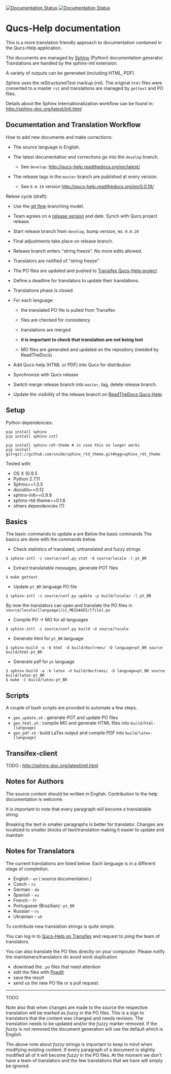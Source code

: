 [![Documentation Status](https://readthedocs.org/projects/qucs-help/badge/?version=latest)](https://readthedocs.org/projects/qucs-help/?badge=latest)
[![Documentation Status](https://readthedocs.org/projects/qucs-help/badge/?version=0.0.19)](https://readthedocs.org/projects/qucs-help/?badge=0.0.19)

Qucs-Help documentation
=======================

This is a more translation friendly approach to documentation contained in the Qucs-Help application.

The documents are managed by [Sphinx](http://sphinx-doc.org/latest/index.html) (Python) documentation generator.
Translations are handled by the sphinx-intl extension.

A variety of outputs can be generated (including HTML, PDF).

Sphinx uses the reStructuredText markup (rst).
The original `html` files were converted to a master `rst` and translations are
managed by `gettext` and PO files.

Details about the Sphinx Internationalization workflow can be found in: http://sphinx-doc.org/latest/intl.html


Documentation and Translation Workflow
--------------------------------------


How to add new documents and make corrections:

- The source language is English.

- The latest documentation and corrections go into the `develop` branch.

  - See `develop`: <http://qucs-help.readthedocs.org/en/latest/>

- The release tags in the `master` branch are published at every version.

  - See `0.0.19` version <http://qucs-help.readthedocs.org/en/0.0.19/>


Relese cycle (draft):

- Use the [*git flow*](http://nvie.com/posts/a-successful-git-branching-model/) branching model.

- Team agrees on a [release version](http://semver.org/) and date. Synch with Qucs project release.

- Start release branch from `develop`, bump version, ex. `0.0.20`

- Final adjustments take place on release branch.

- Release branch enters "string freeze". No more edits allowed.

- Translators are notified of "string freeze"

- The PO files are updated and pushed to [Transifex Qucs-Help project](https://www.transifex.com/projects/p/qucs-help/)

- Define a deadline for translators to update their translations.

- Translations phase is closed

- For each language:

  - the translated PO file is pulled from Transifex

  - files are checked for consistency

  - translations are merged

  - **it is important to check that translation are not being lost**

  - MO files are generated and updated on the repository (needed by ReadTheDocs)

- Add Qucs-help (HTML or PDF) into Qucs for distribution

- Synchronize with Qucs release

- Switch merge release branch into `master`, tag, delete release branch.

- Update the visibility of the release branch on [ReadTheDocs Qucs-Help](http://qucs-help.readthedocs.org/en/0.0.18/)


Setup
-----

Python dependencies:

```
pip install sphinx
pip install sphinx-intl

pip install sphinx-rdt-theme # in case this no longer works
pip install git+git://github.com/snide/sphinx_rtd_theme.git#egg=sphinx_rdt_theme
```

Tested with:

- OS X 10.9.5
- Python 2.7.11
- Sphinx==1.3.5
- docutils==0.12
- sphinx-intl==0.9.9
- sphinx-rtd-theme==0.1.6
- others dependencies (?)


Basics
------

The basic commands to update a are Below the basic commands The basics are done with the commands below.

- Check statistics of translated, untranslated and fuzzy strings

```
$ sphinx-intl -c source/conf.py stat -d source/locale -l pt_BR
```

- Extract translatable messages, generate POT files

```
$ make gettext
```

- Update `pt_BR` language PO file

```
$ sphinx-intl -c source/conf.py update -p build/locale/ -l pt_BR
```

By now the translators can open and translate the PO files in ``source/locale/[language]/LC_MESSAGES/[file].po``

- Compile PO -> MO for all languages

```
$ sphinx-intl -c source/conf.py build -d source/locale
```

- Generate html for `pt_BR` language

```
$ sphinx-build -a -b html -d build/doctrees/ -D language=pt_BR source build/html-pt_BR
```

- Generate pdf for `pt` language

```
$ sphinx-build -a -b latex -d build/doctrees/ -D language=pt_BR source build/latex-pt_BR
$ make -C build/latex-pt_BR
```

Scripts
-------

A couple of bash scripts are provided to automate a few steps.

- ``gen_update.sh`` : generate POT and update PO files
- ``gen_html.sh``   : compile MO and generate HTML files into `build/html-[language]`
- ``gen_pdf.sh``    : build LaTex output and compile PDF into `build/latex-[language]`


Transifex-client
----------------

TODO : http://sphinx-doc.org/latest/intl.html


Notes for Authors
-----------------

The source content should be written in English. Contribution to the help documentation is welcome.

It is important to note that every paragraph will become a translatable string.

Breaking the text in smaller paragraphs is better for translator. Changes are localized to smaller blocks of text/translation making it easier to update and maintain

Notes for Translators
---------------------

The current translations are listed below.
Each language is in a different stage of completion.

- English - `en` ( source documentation )
- Czech - `cs`
- German - `de`
- Spanish - `es`
- French - `fr`
- Portuguese (Brazilian)- `pt_BR`
- Russian - `ru`
- Ukrainian - `uk`

To contribute new translation strings is quite simple.

You can log in to [Qucs-Help on Transifex](https://www.transifex.com/projects/p/qucs-help/) and request to joing the team of translators.

You can also translate the PO files direclty on your compouter.
Please notify the maintainers/translators do avoid work duplication

- download the ``.po`` files that need attention
- edit the files with [Poedit](http://poedit.net/)
- save the result
- send us the new PO file or a pull request.



---

TODO

Note also that when changes are made to the source the respective translation will be
marked as *fuzzy* in the PO files.
This is a sign to translators that the content was changed and needs revision.
The translation needs to be updated and/or the *fuzzy* marker removed.
If the *fuzzy* is not removed the document generation will use the default which is English.

The above note about *fuzzy* strings is important to keep in mind when modifying existing content.
If every paragraph of a document is slightly modified all of it will become *fuzzy* in the PO files.
At the moment we don't have a team of translators and the few translations that we have will simply
be ignored.







